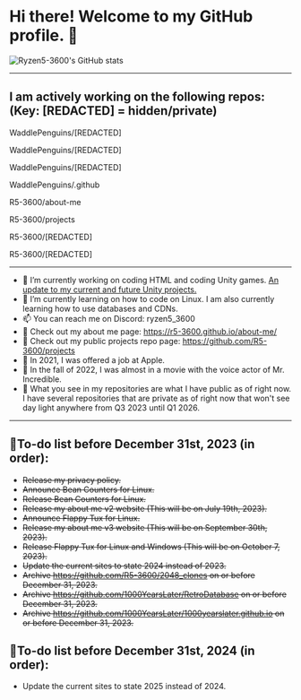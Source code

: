 # Hi there! Welcome to my GitHub profile. 👋

![Ryzen5-3600's GitHub stats](https://github-readme-stats-r5-3600.vercel.app/api?username=R5-3600&include_all_commits=true&count_private=true&show_icons=true&theme=transparent)

__________________________________________________________________________________________________________________________________________________________

## I am actively working on the following repos:   (Key: [REDACTED] = hidden/private)
WaddlePenguins/[REDACTED]

WaddlePenguins/[REDACTED]

WaddlePenguins/[REDACTED]

WaddlePenguins/.github

R5-3600/about-me

R5-3600/projects

R5-3600/[REDACTED]

R5-3600/[REDACTED]
__________________________________________________________________________________________________________________________________________________________

- 🔭 I’m currently working on coding HTML and coding Unity games. [An update to my current and future Unity projects.](https://github.com/R5-3600/Announcements/blob/main/announcement_9-16-2023.txt)
- 🌱 I’m currently learning on how to code on Linux. I am also currently learning how to use databases and CDNs.
- 📫 You can reach me on Discord: ryzen5_3600
- 🔗 Check out my about me page: https://r5-3600.github.io/about-me/
- 🔗 Check out my public projects repo page: https://github.com/R5-3600/projects
- 🍎 In 2021, I was offered a job at Apple.
- 🎥 In the fall of 2022, I was almost in a movie with the voice actor of Mr. Incredible.
- 🌳 What you see in my repositories are what I have public as of right now. I have several repositories that are private as of right now that won't see day light anywhere from Q3 2023 until Q1 2026.
__________________________________________________________________________________________________________________________________________________________

## 📝To-do list before December 31st, 2023 (in order):
- ~~Release my privacy policy.~~
- ~~Announce Bean Counters for Linux.~~
- ~~Release Bean Counters for Linux.~~
- ~~Release my about me v2 website (This will be on July 19th, 2023).~~
- ~~Announce Flappy Tux for Linux.~~
- ~~Release my about me v3 website (This will be on September 30th, 2023).~~
- ~~Release Flappy Tux for Linux and Windows (This will be on October 7, 2023).~~
- ~~Update the current sites to state 2024 instead of 2023.~~
- ~~Archive https://github.com/R5-3600/2048_clones on or before December 31, 2023.~~
- ~~Archive https://github.com/1000YearsLater/RetroDatabase on or before December 31, 2023.~~
- ~~Archive https://github.com/1000YearsLater/1000yearslater.github.io on or before December 31, 2023.~~

## 📝To-do list before December 31st, 2024 (in order):
- Update the current sites to state 2025 instead of 2024.

